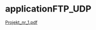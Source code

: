# applicationFTP_UDP
[Projekt_nr_1.pdf](https://github.com/ToropolskiBartosz/applicationFTP_UDP/files/8081561/Projekt_nr_1.pdf)
